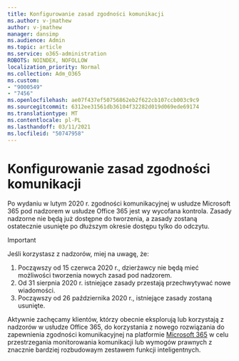 ```yaml
---
title: Konfigurowanie zasad zgodności komunikacji
ms.author: v-jmathew
author: v-jmathew
manager: dansimp
ms.audience: Admin
ms.topic: article
ms.service: o365-administration
ROBOTS: NOINDEX, NOFOLLOW
localization_priority: Normal
ms.collection: Adm_O365
ms.custom:
- "9000549"
- "7456"
ms.openlocfilehash: ae07f437ef50756862eb2f622cb107ccb003c9c9
ms.sourcegitcommit: 6312ee31561db36104f32282d019d069ede69174
ms.translationtype: MT
ms.contentlocale: pl-PL
ms.lasthandoff: 03/11/2021
ms.locfileid: "50747958"
---
```

# <a name="configure-communication-compliance-policies"></a>Konfigurowanie zasad zgodności komunikacji

Po wydaniu w lutym 2020 r. zgodności komunikacyjnej w usłudze Microsoft 365 pod nadzorem w usłudze Office 365 jest wy wycofana kontrola. Zasady nadzorne nie będą już dostępne do tworzenia, a zasady zostaną ostatecznie usunięte po dłuższym okresie dostępu tylko do odczytu.

> [!IMPORTANT]
> Jeśli korzystasz z nadzorów, miej na uwagę, że:
>
> 1. Począwszy od 15 czerwca 2020 r., dzierżawcy nie będą mieć możliwości tworzenia nowych zasad pod nadzorem.
> 2. Od 31 sierpnia 2020 r. istniejące zasady przestają przechwytywać nowe wiadomości.
> 3. Począwszy od 26 października 2020 r., istniejące zasady zostaną usunięte.

Aktywnie zachęcamy klientów, którzy obecnie eksplorują lub korzystają z nadzorów w usłudze Office 365, do korzystania z nowego rozwiązania do zapewnienia zgodności komunikacyjnej na platformie [Microsoft 365](https://go.microsoft.com/fwlink/?linkid=2128593) w celu przestrzegania monitorowania komunikacji lub wymogów prawnych z znacznie bardziej rozbudowaym zestawem funkcji inteligentnych.
